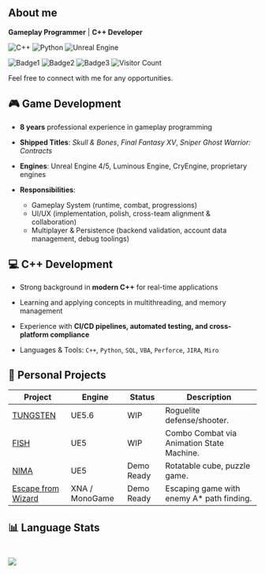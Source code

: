 ## About me 
**Gameplay Programmer** | **C++ Developer**

![C++](https://img.shields.io/badge/C++-00599C?logo=cplusplus&logoColor=white)
![Python](https://img.shields.io/badge/Python-3776AB?logo=python&logoColor=white)
![Unreal Engine](https://img.shields.io/badge/Unreal_Engine-0E1128?logo=unrealengine&logoColor=white)

![Badge1](https://img.shields.io/badge/Open_For_Work-Yes-green)
![Badge2](https://img.shields.io/badge/Remote-Ok-green)
![Badge3](https://img.shields.io/badge/Singapore-PR-blue)
![Visitor Count](https://komarev.com/ghpvc/?username=hchia93)

Feel free to connect with me for any opportunities.

## 🎮 Game Development
- **8 years** professional experience in gameplay programming

- **Shipped Titles**: *Skull & Bones*, *Final Fantasy XV*, *Sniper Ghost Warrior: Contracts*

- **Engines**: Unreal Engine 4/5, Luminous Engine, CryEngine, proprietary engines

- **Responsibilities**: 
  - Gameplay System (runtime, combat, progressions)
  - UI/UX (implementation, polish, cross-team alignment & collaboration)
  - Multiplayer & Persistence (backend validation, account data management, debug toolings)

## 💻 C++ Development

- Strong background in **modern C++** for real-time applications

- Learning and applying concepts in multithreading, and memory management

- Experience with **CI/CD pipelines, automated testing, and cross-platform compliance**

- Languages & Tools: `C++`, `Python`, `SQL`, `VBA`, `Perforce`, `JIRA`, `Miro`
 
## 🚀 Personal Projects
| Project | Engine | Status | Description |
|--|--|--|--|
| [TUNGSTEN](https://github.com/hchia93/ufo-survivor) | UE5.6 | WIP | Roguelite defense/shooter. |
| [FISH](https://drive.google.com/file/d/17hUXWRPUCUvkPjyif2EEIAQLEkhOZqwK/view?usp=drive_link) | UE5 | WIP |  Combo Combat via Animation State Machine. |
| [NIMA](https://drive.google.com/file/d/1aHa33I2-znXrFd1QMnyLHrO3xCOqvIcn/view?usp=drive_link) | UE5 | Demo Ready | Rotatable cube, puzzle game. |
| [Escape from Wizard](https://github.com/hchia93/escape-from-wizard) | XNA / MonoGame | Demo Ready | Escaping game with enemy A* path finding. |

## 📊 Language Stats
<div align="left" style="margin-top: 40px;">
  <img src="https://github-readme-stats.vercel.app/api/top-langs/?username=hchia93&layout=compact&bg_color=282a36&title_color=AAEDFF&text_color=fff" />
</div>
